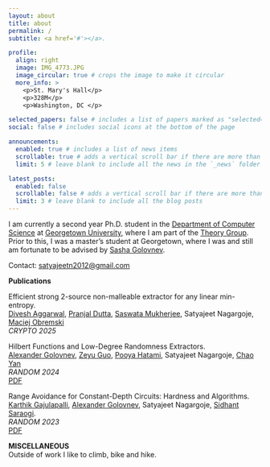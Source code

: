 ```yaml
---
layout: about
title: about
permalink: /
subtitle: <a href='#'></a>. 

profile:
  align: right
  image: IMG_4773.JPG
  image_circular: true # crops the image to make it circular
  more_info: >
    <p>St. Mary's Hall</p>
    <p>328M</p>
    <p>Washington, DC </p>

selected_papers: false # includes a list of papers marked as "selected={true}"
social: false # includes social icons at the bottom of the page

announcements:
  enabled: true # includes a list of news items
  scrollable: true # adds a vertical scroll bar if there are more than 3 news items
  limit: 5 # leave blank to include all the news in the `_news` folder

latest_posts:
  enabled: false
  scrollable: false # adds a vertical scroll bar if there are more than 3 new posts items
  limit: 3 # leave blank to include all the blog posts
---
```

I am currently a second year Ph.D. student in the [Department of Computer Science](https://cs.georgetown.edu) at [Georgetown University](https://www.google.com/search?client=safari&rls=en&q=georgetown+university&ie=UTF-8&oe=UTF-8), where I am part of the [Theory Group](https://cstheory-georgetown.github.io). Prior to this, I was a master’s student at Georgetown, where I was and still am fortunate to be advised by [Sasha Golovnev](https://golovnev.org).

Contact: satyajeetn2012@gmail.com

**Publications**

Efficient strong 2-source non-malleable extractor for any linear min-entropy.\
[Divesh Aggarwal](https://sites.google.com/site/diveshhomepage/), [Pranjal Dutta](https://sites.google.com/view/pduttashomepage), [Saswata Mukherjee](https://sites.google.com/view/saswata/home), Satyajeet Nagargoje, [Maciej Obremski](https://sites.google.com/view/maciejobremski)\
_CRYPTO 2025_


Hilbert Functions and Low-Degree Randomness Extractors.  
[Alexander Golovnev](https://golovnev.org), [Zeyu Guo](https://zeyuguo.bitbucket.io), [Pooya Hatami](https://pooyahatami.org), Satyajeet Nagargoje, [Chao Yan](https://sites.google.com/georgetown.edu/chao-yan/home)  
_RANDOM 2024_  
[PDF](https://eccc.weizmann.ac.il/report/2024/092/)


Range Avoidance for Constant-Depth Circuits: Hardness and Algorithms.  
[Karthik Gajulapalli](https://kgajulapalli.org), [Alexander Golovnev](https://golovnev.org), Satyajeet Nagargoje, [Sidhant Saraogi](https://sarsid.github.io).  
_RANDOM 2023_  
[PDF](https://eccc.weizmann.ac.il/report/2023/021/)

**MISCELLANEOUS**  
Outside of work I like to climb, bike and hike. 





